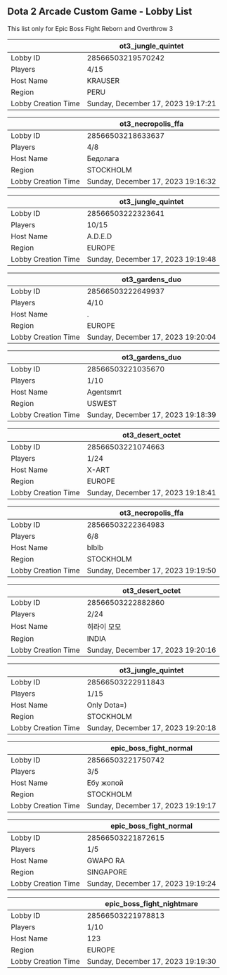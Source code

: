 ## Dota 2 Arcade Custom Game - Lobby List

This list only for Epic Boss Fight Reborn and Overthrow 3

|  | ot3_jungle_quintet |
| ------ | ------ |
| Lobby ID | 28566503219570242 |
| Players | 4/15 |
| Host Name | KRAUSER |
| Region | PERU |
| Lobby Creation Time | Sunday, December 17, 2023 19:17:21 |


|  | ot3_necropolis_ffa |
| ------ | ------ |
| Lobby ID | 28566503218633637 |
| Players | 4/8 |
| Host Name | Бедолага |
| Region | STOCKHOLM |
| Lobby Creation Time | Sunday, December 17, 2023 19:16:32 |


|  | ot3_jungle_quintet |
| ------ | ------ |
| Lobby ID | 28566503222323641 |
| Players | 10/15 |
| Host Name | A.D.E.D |
| Region | EUROPE |
| Lobby Creation Time | Sunday, December 17, 2023 19:19:48 |


|  | ot3_gardens_duo |
| ------ | ------ |
| Lobby ID | 28566503222649937 |
| Players | 4/10 |
| Host Name | . |
| Region | EUROPE |
| Lobby Creation Time | Sunday, December 17, 2023 19:20:04 |


|  | ot3_gardens_duo |
| ------ | ------ |
| Lobby ID | 28566503221035670 |
| Players | 1/10 |
| Host Name | Agentsmrt |
| Region | USWEST |
| Lobby Creation Time | Sunday, December 17, 2023 19:18:39 |


|  | ot3_desert_octet |
| ------ | ------ |
| Lobby ID | 28566503221074663 |
| Players | 1/24 |
| Host Name | X-ART |
| Region | EUROPE |
| Lobby Creation Time | Sunday, December 17, 2023 19:18:41 |


|  | ot3_necropolis_ffa |
| ------ | ------ |
| Lobby ID | 28566503222364983 |
| Players | 6/8 |
| Host Name | blblb |
| Region | STOCKHOLM |
| Lobby Creation Time | Sunday, December 17, 2023 19:19:50 |


|  | ot3_desert_octet |
| ------ | ------ |
| Lobby ID | 28566503222882860 |
| Players | 2/24 |
| Host Name | 히라이 모모 |
| Region | INDIA |
| Lobby Creation Time | Sunday, December 17, 2023 19:20:16 |


|  | ot3_jungle_quintet |
| ------ | ------ |
| Lobby ID | 28566503222911843 |
| Players | 1/15 |
| Host Name | Only Dota=) |
| Region | STOCKHOLM |
| Lobby Creation Time | Sunday, December 17, 2023 19:20:18 |


|  | epic_boss_fight_normal |
| ------ | ------ |
| Lobby ID | 28566503221750742 |
| Players | 3/5 |
| Host Name | Ебу жопой |
| Region | STOCKHOLM |
| Lobby Creation Time | Sunday, December 17, 2023 19:19:17 |


|  | epic_boss_fight_normal |
| ------ | ------ |
| Lobby ID | 28566503221872615 |
| Players | 1/5 |
| Host Name | GWAPO RA |
| Region | SINGAPORE |
| Lobby Creation Time | Sunday, December 17, 2023 19:19:24 |


|  | epic_boss_fight_nightmare |
| ------ | ------ |
| Lobby ID | 28566503221978813 |
| Players | 1/10 |
| Host Name | 123 |
| Region | EUROPE |
| Lobby Creation Time | Sunday, December 17, 2023 19:19:30 |


